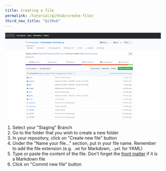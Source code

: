 ```yaml
---
title: Creating a file
permalink: /tutorial/github/create-file/
third_nav_title: "GitHub"
---
```

![Creating a new file in your repository](/images/resources/creating-a-new-file-in-your-repository.gif)

1. Select your "Staging" Branch
2. Go to the folder that you wish to create a new folder
3. In your repository, click on "Create new file" button
4. Under the "Name your file..." section, put in your file name. Remember to add the file extension (e.g. `.md` for Markdown, `.yml` for YAML)
5. Type or paste the content of the file. Don't forget the [front matter](/tutorial/front-matter/overview/) if it is a Markdown file
6. Click on "Commit new file" button
